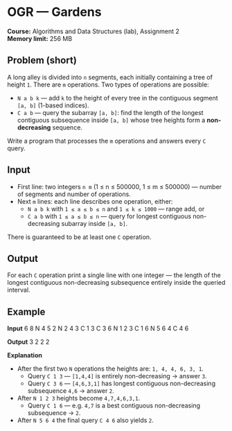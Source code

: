 # OGR — Gardens

**Course:** Algorithms and Data Structures (lab), Assignment 2  
**Memory limit:** 256 MB  

## Problem (short)

A long alley is divided into `n` segments, each initially containing a tree of height `1`. There are `m` operations. Two types of operations are possible:

- `N a b k` — add `k` to the height of every tree in the contiguous segment `[a, b]` (1-based indices).
- `C a b` — query the subarray `[a, b]`: find the length of the longest contiguous subsequence inside `[a, b]` whose tree heights form a **non-decreasing** sequence.

Write a program that processes the `m` operations and answers every `C` query.

## Input

- First line: two integers `n m` (1 ≤ n ≤ 500000, 1 ≤ m ≤ 500000) — number of segments and number of operations.
- Next `m` lines: each line describes one operation, either:
  - `N a b k` with `1 ≤ a ≤ b ≤ n` and `1 ≤ k ≤ 1000` — range add, or
  - `C a b` with `1 ≤ a ≤ b ≤ n` — query for longest contiguous non-decreasing subarray inside `[a, b]`.

There is guaranteed to be at least one `C` operation.

## Output

For each `C` operation print a single line with one integer — the length of the longest contiguous non-decreasing subsequence entirely inside the queried interval.

## Example

**Input**
6 8
N 4 5 2
N 2 4 3
C 1 3
C 3 6
N 1 2 3
C 1 6
N 5 6 4
C 4 6

**Output**
3
2
2
2

**Explanation**

- After the first two `N` operations the heights are: `1, 4, 4, 6, 3, 1`.
  - Query `C 1 3` — `[1,4,4]` is entirely non-decreasing → answer `3`.
  - Query `C 3 6` — `[4,6,3,1]` has longest contiguous non-decreasing subsequence `4,6` → answer `2`.
- After `N 1 2 3` heights become `4,7,4,6,3,1`.
  - Query `C 1 6` — e.g. `4,7` is a best contiguous non-decreasing subsequence → `2`.
- After `N 5 6 4` the final query `C 4 6` also yields `2`.